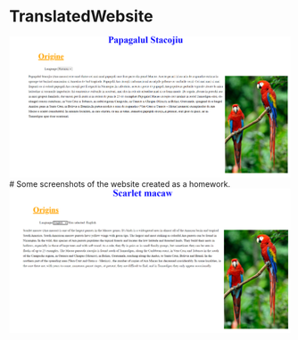 # TranslatedWebsite

<img src="TranslatedWeb.png" alt="Website in romanian"/>
# Some screenshots of the website created as a homework.
<br><img src="TranslatedWebEn.png" alt="website in english"/>
